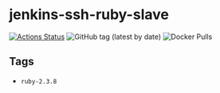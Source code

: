 # jenkins-ssh-ruby-slave

[![Actions Status](https://github.com/luotaoruby/jenkins-ssh-ruby-slave/workflows/tests/badge.svg)](https://github.com/luotaoruby/jenkins-ssh-ruby-slave/actions)
![GitHub tag (latest by date)](https://img.shields.io/github/v/tag/luotaoruby/jenkins-ssh-ruby-slave)
![Docker Pulls](https://img.shields.io/docker/pulls/luotaoruby/jenkins-ssh-ruby-slave)

## Tags

- `ruby-2.3.8`
